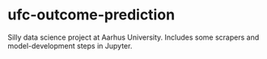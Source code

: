# ufc-outcome-prediction
Silly data science project at Aarhus University. Includes some scrapers and model-development steps in Jupyter.
